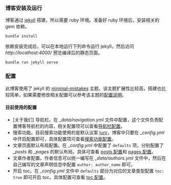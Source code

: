 ### 博客安装及运行

博客通过 [jekyll](https://jekyllrb.com/) 搭建，所以需要 ruby 环境。准备好 ruby 环境后，安装相关的 gem 依赖。

```shell
bundle install
```
依赖安装完成后，可以在本地运行下列命令运行 jekyll，然后访问 *http://localhost:4000/* 预览编译后的静态页面。

```shell
bundle run jekyll serve
```
### 配置

此博客使用了 jekyll 的 [minimal-mistakes](https://github.com/mmistakes/minimal-mistakes) 主题。该主题扩展性比较高，搭建也比较简单，如果需要修改相关配置可以参考该主题的[配置说明](https://mmistakes.github.io/minimal-mistakes/docs/quick-start-guide/)。

#### 目前使用的配置

- [关于我们] 导航栏。在 *_data/navigation.yml* 文件中配置，这个文件负责配置博客导航栏的内容，相关配置项可以查看[导航栏配置](https://mmistakes.github.io/minimal-mistakes/docs/navigation/)。
- 搜索功能。目前搜索功能使用的是默认议案 [lunr](https://lunrjs.com/)，博客中只要在 *_config.yml* 中开启配置即可，具体配置项可查看[搜索功能配置](https://mmistakes.github.io/minimal-mistakes/docs/configuration/#site-search)。
- 文章页面默认布局配置。在 *_config.yml* 中配置了 `defaults` 项，分别配置了 *_posts* 和 *_pages* 的默认布局。具体可查看 [posts 配置](https://mmistakes.github.io/minimal-mistakes/docs/posts/)和 [pages 配置](https://mmistakes.github.io/minimal-mistakes/docs/pages/)。
- 文章作者配置。作者信息可以统一编写在 *_data/authors.yml* 文件中，然后在自己编写的文章声明信息中配置 `author: author_name` 即可。
- 开启 toc。在 *_config.yml* 文件中 `defaults` 部分为对应的文章类型配置 `toc: true` 即可开启 toc。具体配置可查看 [toc 配置](https://mmistakes.github.io/minimal-mistakes/docs/layouts/#table-of-contents)。

